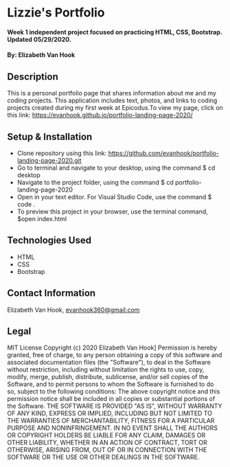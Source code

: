 # Lizzie's Portfolio

#### Week 1 independent project focused on practicing HTML, CSS, Bootstrap. Updated 05/29/2020.

#### By: Elizabeth Van Hook

## Description
This is a personal portfolio page that shares information about me and my coding projects. This application includes text, photos, and links to coding projects created during my first week at Epicodus.To view my page, click on this link: https://evanhook.github.io/portfolio-landing-page-2020/

## Setup & Installation
* Clone repository using this link: https://github.com/evanhook/portfolio-landing-page-2020.git
* Go to terminal and navigate to your desktop, using the command $ cd desktop
* Navigate to the project folder, using the command $ cd portfolio-landing-page-2020
* Open in your text editor. For Visual Studio Code, use the command $ code .
* To preview this project in your browser, use the terminal command, $open index.html

## Technologies Used
* HTML
* CSS
* Bootstrap

## Contact Information
Elizabeth Van Hook, evanhook360@gmail.com

## Legal
MIT License
Copyright (c) 2020 Elizabeth Van Hook]
Permission is hereby granted, free of charge, to any person obtaining a copy
of this software and associated documentation files (the "Software"), to deal
in the Software without restriction, including without limitation the rights
to use, copy, modify, merge, publish, distribute, sublicense, and/or sell
copies of the Software, and to permit persons to whom the Software is
furnished to do so, subject to the following conditions:
The above copyright notice and this permission notice shall be included in all
copies or substantial portions of the Software.
THE SOFTWARE IS PROVIDED "AS IS", WITHOUT WARRANTY OF ANY KIND, EXPRESS OR
IMPLIED, INCLUDING BUT NOT LIMITED TO THE WARRANTIES OF MERCHANTABILITY,
FITNESS FOR A PARTICULAR PURPOSE AND NONINFRINGEMENT. IN NO EVENT SHALL THE
AUTHORS OR COPYRIGHT HOLDERS BE LIABLE FOR ANY CLAIM, DAMAGES OR OTHER
LIABILITY, WHETHER IN AN ACTION OF CONTRACT, TORT OR OTHERWISE, ARISING FROM,
OUT OF OR IN CONNECTION WITH THE SOFTWARE OR THE USE OR OTHER DEALINGS IN THE
SOFTWARE.
